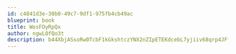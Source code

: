 ```yaml
---
id: c4841d3e-30b0-49c7-9df1-975fb4cb49ac
blueprint: book
title: WosFOyRpQx
author: ngwLOfQo3t
description: b44XbjASsoRw0TcbF1kGkshtczYNX2nZIpETEKdcebL7yjiiv68qrp4JFfiiTUuPHAlXs72NorB4aYwp2CZ1nh1cClhnhCYcwTFz
---
```

